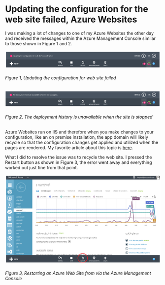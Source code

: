 # Updating the configuration for the web site failed, Azure Websites

I was making a lot of changes to one of my Azure Websites the other day and received the messages within the Azure Management Console similar to those shown in Figure 1 and 2.

![Updating the configuration for web site failed][FIGURE1]
###### Figure 1, Updating the configuration for web site failed

![The deployment history is unavailable when the site is stopped][FIGURE2]
###### Figure 2, The deployment history is unavailable when the site is stopped

Azure Websites run on IIS and therefore when you make changes to your configuration, like an on premise installation, the app domain will likely recycle so that the configuration changes get applied and utilized when the pages are rendered.  My favorite article about this topic is [here][LINK1].

What I did to resolve the issue was to recycle the web site.  I pressed the Restart button as shown in Figure 3, the error went away and everything worked out just fine from that point.

![Restarting an Azure Web Site from via the Azure Management Console][FIGURE3]
###### Figure 3, Restarting an Azure Web Site from via the Azure Management Console

[FIGURE1]: ../images/2014/msdn-0449.png "Figure 1, Updating the configuration for web site failed"
[FIGURE2]: ../images/2014/msdn-0450.png "Figure 2, The deployment history is unavailable when the site is stopped"
[FIGURE3]: ../images/2014/msdn-0451.png "Figure 3, management"

[LINK1]: http://blogs.msdn.com/b/tess/archive/2006/08/02/686373.aspx
